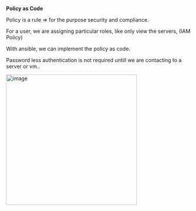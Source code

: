 **Policy as Code**

Policy is a rule => for the purpose security and compliance.

For a user, we are assigning particular roles, like only view the servers, (IAM Policy)

With ansible, we can implement the policy as code.

Password less authentication is not required untill we are contacting to a server or vm..

<img width="356" alt="image" src="https://github.com/user-attachments/assets/5fc08464-1690-4230-a6bc-e443b8f07fcf">

